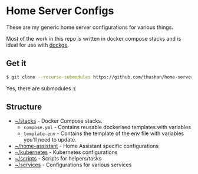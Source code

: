 # Home Server Configs

These are my generic home server configurations for various things.

Most of the work in this repo is written in docker compose stacks and is ideal for use with [dockge](https://github.com/louislam/dockge).

## Get it

```bash
$ git clone --recurse-submodules https://github.com/thushan/home-server.git
```

Yes, there are submodules :(

## Structure

* [~/stacks](./stacks/) - Docker Compose stacks.
  * `compose.yml` - Contains reusable dockerised templates with variables
  * `template.env` - Contains the template of the env file with variables you'll need to update.
* [~/home-assistant](./home-assistant/) - Home Assistant specific configurations
* [~/kubernetes](./kubernetes) - Kubernetes configurations
* [~/scripts](./scripts) - Scripts for helpers/tasks
* [~/services](./services) - Configurations for various services